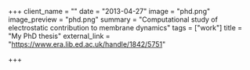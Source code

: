 +++
client_name = ""
date = "2013-04-27"
image = "phd.png"
image_preview = "phd.png"
summary = "Computational study of electrostatic contribution to membrane dynamics"
tags = ["work"]
title = "My PhD thesis"
external_link = "https://www.era.lib.ed.ac.uk/handle/1842/5751"

+++
